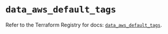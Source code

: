 # `data_aws_default_tags`

Refer to the Terraform Registry for docs: [`data_aws_default_tags`](https://registry.terraform.io/providers/hashicorp/aws/6.9.0/docs/data-sources/default_tags).
